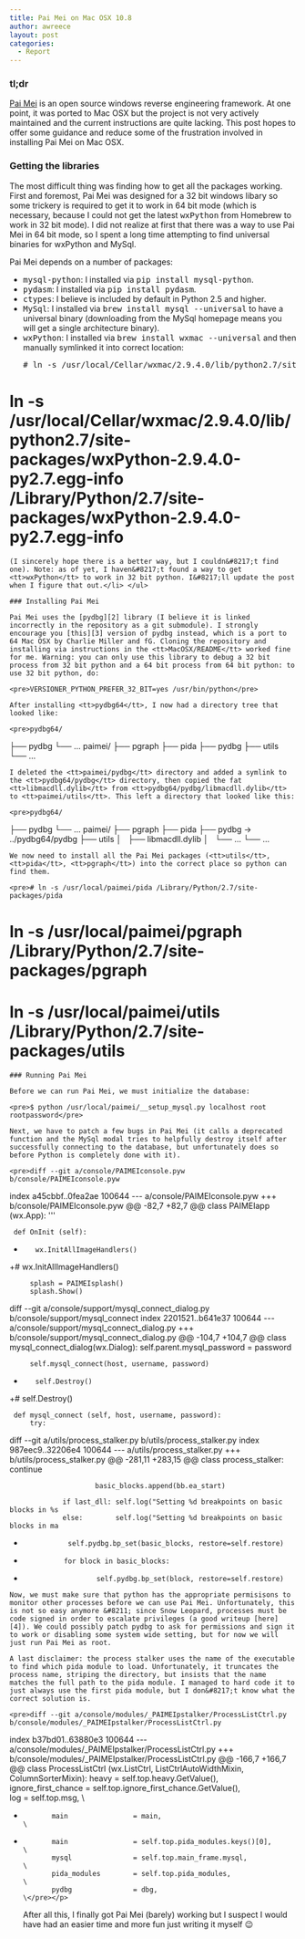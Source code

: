 ```yaml
---
title: Pai Mei on Mac OSX 10.8
author: awreece
layout: post
categories:
  - Report
---
```

### tl;dr

[Pai Mei][1] is an open source windows reverse engineering framework. At one point, it was ported to Mac OSX but the project is not very actively maintained and the current instructions are quite lacking. This post hopes to offer some guidance and reduce some of the frustration involved in installing Pai Mei on Mac OSX.

<!--more-->

### Getting the libraries

The most difficult thing was finding how to get all the packages working. First and foremost, Pai Mei was designed for a 32 bit windows libary so some trickery is required to get it to work in 64 bit mode (which is necessary, because I could not get the latest <tt>wxPython</tt> from Homebrew to work in 32 bit mode). I did not realize at first that there was a way to use Pai Mei in 64 bit mode, so I spent a long time attempting to find universal binaries for wxPython and MySql.

Pai Mei depends on a number of packages:

  * <tt>mysql-python</tt>: I installed via <tt>pip install mysql-python</tt>.
  * <tt>pydasm</tt>: I installed via <tt>pip install pydasm</tt>.
  * <tt>ctypes</tt>: I believe is included by default in Python 2.5 and higher.
  * <tt>MySql</tt>: I installed via <tt>brew install mysql --universal</tt> to have a universal binary (downloading from the MySql homepage means you will get a single architecture binary).
  * <tt>wxPython</tt>: I installed via <tt>brew install wxmac --universal</tt> and then manually symlinked it into correct location: 
    <pre># ln -s /usr/local/Cellar/wxmac/2.9.4.0/lib/python2.7/site-packages/wx /Library/Python/2.7/site-packages/wx
# ln -s /usr/local/Cellar/wxmac/2.9.4.0/lib/python2.7/site-packages/wxPython-2.9.4.0-py2.7.egg-info /Library/Python/2.7/site-packages/wxPython-2.9.4.0-py2.7.egg-info</pre>
    
    (I sincerely hope there is a better way, but I couldn&#8217;t find one). Note: as of yet, I haven&#8217;t found a way to get <tt>wxPython</tt> to work in 32 bit python. I&#8217;ll update the post when I figure that out.</li> </ul> 
    
    ### Installing Pai Mei
    
    Pai Mei uses the [pydbg][2] library (I believe it is linked incorrectly in the repository as a git submodule). I strongly encourage you [this][3] version of pydbg instead, which is a port to 64 Mac OSX by Charlie Miller and fG. Cloning the repository and installing via instructions in the <tt>MacOSX/README</tt> worked fine for me. Warning: you can only use this library to debug a 32 bit process from 32 bit python and a 64 bit process from 64 bit python: to use 32 bit python, do: 
    
    <pre>VERSIONER_PYTHON_PREFER_32_BIT=yes /usr/bin/python</pre>
    
    After installing <tt>pydbg64</tt>, I now had a directory tree that looked like:
    
    <pre>pydbg64/
├── pydbg
└── ...
paimei/
├── pgraph
├── pida
├── pydbg
├── utils
└── ...
</pre>
    
    I deleted the <tt>paimei/pydbg</tt> directory and added a symlink to the <tt>pydbg64/pydbg</tt> directory, then copied the fat <tt>libmacdll.dylib</tt> from <tt>pydbg64/pydbg/libmacdll.dylib</tt> to <tt>paimei/utils</tt>. This left a directory that looked like this:
    
    <pre>pydbg64/
├── pydbg
└── ...
paimei/
├── pgraph
├── pida
├── pydbg -> ../pydbg64/pydbg
├── utils
│   ├── libmacdll.dylib
│   └── ...
└── ...
</pre>
    
    We now need to install all the Pai Mei packages (<tt>utils</tt>, <tt>pida</tt>, <tt>pgraph</tt>) into the correct place so python can find them.
    
    <pre># ln -s /usr/local/paimei/pida /Library/Python/2.7/site-packages/pida
# ln -s /usr/local/paimei/pgraph /Library/Python/2.7/site-packages/pgraph
# ln -s /usr/local/paimei/utils /Library/Python/2.7/site-packages/utils
</pre>
    
    ### Running Pai Mei
    
    Before we can run Pai Mei, we must initialize the database: 
    
    <pre>$ python /usr/local/paimei/__setup_mysql.py localhost root rootpassword</pre>
    
    Next, we have to patch a few bugs in Pai Mei (it calls a deprecated function and the MySql modal tries to helpfully destroy itself after successfully connecting to the database, but unfortunately does so before Python is completely done with it).
    
    <pre>diff --git a/console/PAIMEIconsole.pyw b/console/PAIMEIconsole.pyw
index a45cbbf..0fea2ae 100644
--- a/console/PAIMEIconsole.pyw
+++ b/console/PAIMEIconsole.pyw
@@ -82,7 +82,7 @@ class PAIMEIapp (wx.App):
     '''
 
     def OnInit (self):
-        wx.InitAllImageHandlers()
+#        wx.InitAllImageHandlers()
 
         splash = PAIMEIsplash()
         splash.Show()
diff --git a/console/support/mysql_connect_dialog.py b/console/support/mysql_connect
index 2201521..b641e37 100644
--- a/console/support/mysql_connect_dialog.py
+++ b/console/support/mysql_connect_dialog.py
@@ -104,7 +104,7 @@ class mysql_connect_dialog(wx.Dialog):
         self.parent.mysql_password = password
 
         self.mysql_connect(host, username, password)
-        self.Destroy()
+#       self.Destroy()
 
     def mysql_connect (self, host, username, password):
         try:
diff --git a/utils/process_stalker.py b/utils/process_stalker.py
index 987eec9..32206e4 100644
--- a/utils/process_stalker.py
+++ b/utils/process_stalker.py
@@ -281,11 +283,15 @@ class process_stalker:
                                 continue
 
                         basic_blocks.append(bb.ea_start)
 
                 if last_dll: self.log("Setting %d breakpoints on basic blocks in %s
                 else:        self.log("Setting %d breakpoints on basic blocks in ma
 
-                self.pydbg.bp_set(basic_blocks, restore=self.restore)
+               for block in basic_blocks:
+                       self.pydbg.bp_set(block, restore=self.restore)
</pre></p> 
    
    Now, we must make sure that python has the appropriate permisisons to monitor other processes before we can use Pai Mei. Unfortunately, this is not so easy anymore &#8211; since Snow Leopard, processes must be code signed in order to escalate privileges (a good writeup [here][4]). We could possibly patch pydbg to ask for permissions and sign it to work or disabling some system wide setting, but for now we will just run Pai Mei as root.
    
    A last disclaimer: the process stalker uses the name of the executable to find which pida module to load. Unfortunately, it truncates the process name, striping the directory, but insists that the name matches the full path to the pida module. I managed to hard code it to just always use the first pida module, but I don&#8217;t know what the correct solution is. 
    
    <pre>diff --git a/console/modules/_PAIMEIpstalker/ProcessListCtrl.py b/console/modules/_PAIMEIpstalker/ProcessListCtrl.py
index b37bd01..63880e3 100644
--- a/console/modules/_PAIMEIpstalker/ProcessListCtrl.py
+++ b/console/modules/_PAIMEIpstalker/ProcessListCtrl.py
@@ -166,7 +166,7 @@ class ProcessListCtrl (wx.ListCtrl, ListCtrlAutoWidthMixin, ColumnSorterMixin):
             heavy               = self.top.heavy.GetValue(),                \
             ignore_first_chance = self.top.ignore_first_chance.GetValue(),  \
             log                 = self.top.msg,                             \
-            main                = main,                                     \
+            main                = self.top.pida_modules.keys()[0],          \
             mysql               = self.top.main_frame.mysql,                \
             pida_modules        = self.top.pida_modules,                    \
             pydbg               = dbg,                                      \</pre></p> 
    
    After all this, I finally got Pai Mei (barely) working but I suspect I would have had an easier time and more fun just writing it myself 😉
    
    <span style="display: none;">Writeup by Alex Reece, see me on <a href="https://plus.google.com/106589059588263736517?rel=author">Google</a>+.</span>

 [1]: https://github.com/OpenRCE/paimei
 [2]: https://github.com/OpenRCE/pydbg
 [3]: https://github.com/gdbinit/pydbg64
 [4]: http://os-tres.net/blog/2010/02/17/mac-os-x-and-task-for-pid-mach-call/